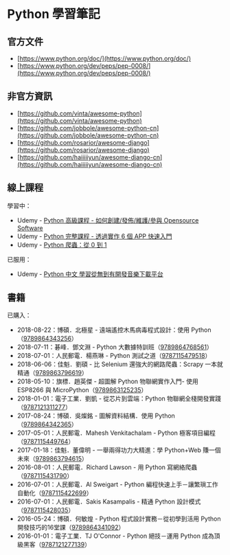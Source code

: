 # Python 學習筆記

## 官方文件

* [https://www.python.org/doc/](https://www.python.org/doc/)
* [https://www.python.org/dev/peps/pep-0008/](https://www.python.org/dev/peps/pep-0008/)

## 非官方資訊

* [https://github.com/vinta/awesome-python](https://github.com/vinta/awesome-python)
* [https://github.com/jobbole/awesome-python-cn](https://github.com/jobbole/awesome-python-cn)
* [https://github.com/rosarior/awesome-django](https://github.com/rosarior/awesome-django)
* [https://github.com/haiiiiiyun/awesome-django-cn](https://github.com/haiiiiiyun/awesome-django-cn)

## 線上課程

學習中：

* Udemy - [Python 高級課程 - 如何創建/發佈/維護/參與 Opensource Software](https://www.udemy.com/python-awesome-tools/)
* Udemy - [Python 完整課程 - 透過實作 6 個 APP 快速入門](https://www.udemy.com/python-6app/)
* Udemy - [Python 爬蟲：從 0 到 1](https://www.udemy.com/python-bug)

已服用：

* Udemy - [Python 中文 學習從無到有開發音樂下載平台](https://www.udemy.com/python-web-development/)

## 書籍

已購入：

* 2018-08-22：博碩．北極星 - 遠端遙控木馬病毒程式設計：使用 Python（[9789864343256](https://www.tenlong.com.tw/products/9789864343256)）
* 2018-07-11：碁峰．鄧文淵 - Python 大數據特訓班（[9789864768561](https://www.tenlong.com.tw/products/9789864768561)）
* 2018-07-01：人民郵電．楊燕琳 - Python 測試之道（[9787115479518](https://book.douban.com/subject/30283761/)）
* 2018-06-06：佳魁．劉碩 - 比 Selenium 還強大的網路爬蟲：Scrapy 一本就精通（[9789863796619](https://www.tenlong.com.tw/products/9789863796619)）
* 2018-05-10：旗標．趙英傑 - 超圖解 Python 物聯網實作入門- 使用 ESP8266 與 MicroPython（[9789863125235](https://www.tenlong.com.tw/products/9789863125235)）
* 2018-01-01：電子工業．劉凱 - 從芯片到雲端：Python 物聯網全棧開發實踐（[9787121311277](https://book.douban.com/subject/27176648/)）
* 2017-08-24：博碩．吳燦銘 - 圖解資料結構．使用 Python（[9789864342365](https://www.tenlong.com.tw/products/9789864342365)）
* 2017-05-01：人民郵電．Mahesh Venkitachalam - Python 極客項目編程（[9787115449764](https://book.douban.com/subject/27050630/)）
* 2017-01-18：佳魁．董偉明 - 一舉兩得功力大精進：學 Python+Web 賺一個未來（[9789863794615](https://www.tenlong.com.tw/products/9789863794615)）
* 2016-08-01：人民郵電．Richard Lawson - 用 Python 寫網絡爬蟲（[9787115431790](https://book.douban.com/subject/26869992/)）
* 2016-07-01：人民郵電．Al Sweigart - Python 編程快速上手－讓繁瑣工作自動化（[9787115422699](https://book.douban.com/subject/26836700/)）
* 2016-07-01：人民郵電．Sakis Kasampalis - 精通 Python 設計模式（[9787115428035](https://book.douban.com/subject/26829015/)）
* 2016-05-24：博碩．何敏煌 - Python 程式設計實務－從初學到活用 Python 開發技巧的16堂課（[9789864341092](https://www.tenlong.com.tw/products/9789864341092)）
* 2016-01-01：電子工業．TJ O'Connor - Python 絕技－運用 Python 成為頂級黑客（[9787121277139](https://book.douban.com/subject/26702570/)）



